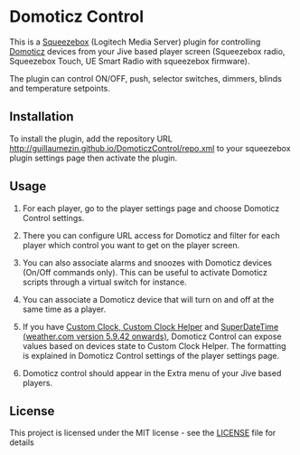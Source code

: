 Domoticz Control
================

This is a [Squeezebox](http://www.mysqueezebox.com) (Logitech Media Server) plugin for controlling [Domoticz](https://domoticz.com) devices from your Jive based player screen (Squeezebox radio, Squeezebox Touch, UE Smart Radio with squeezebox firmware).

The plugin can control ON/OFF, push, selector switches, dimmers, blinds and temperature setpoints.

Installation
------------

To install the plugin, add the repository URL http://guillaumezin.github.io/DomoticzControl/repo.xml to your squeezebox plugin settings page then activate the plugin.

Usage
-----

1. For each player, go to the player settings page and choose Domoticz Control settings.

1. There you can configure URL access for Domoticz and filter for each player which control you want to get on the player screen.

1. You can also associate alarms and snoozes with Domoticz devices (On/Off commands only). This can be useful to activate Domoticz scripts through a virtual switch for instance.

1. You can associate a Domoticz device that will turn on and off at the same time as a player.

1. If you have [Custom Clock, Custom Clock Helper](http://wiki.slimdevices.com/index.php/Custom_Clock_applet) and [SuperDateTime (weather.com version 5.9.42 onwards)](https://sourceforge.net/projects/sdt-weather-com), Domoticz Control can expose values based on devices state to Custom Clock Helper. The formatting is explained in Domoticz Control settings of the player settings page.

1. Domoticz control should appear in the Extra menu of your Jive based players.

License
-------

This project is licensed under the MIT license - see the [LICENSE](LICENSE) file for details
